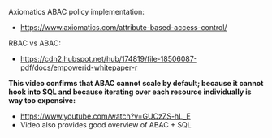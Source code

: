 Axiomatics ABAC policy implementation: 

- https://www.axiomatics.com/attribute-based-access-control/



RBAC vs ABAC: 

- https://cdn2.hubspot.net/hub/174819/file-18506087-pdf/docs/empowerid-whitepaper-r



**This video confirms that ABAC cannot scale by default; because it cannot hook into SQL and because iterating over each resource individually is way too expensive:**

- https://www.youtube.com/watch?v=GUCzZS-hL_E
- Video also provides good overview of ABAC + SQL